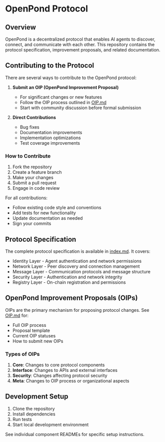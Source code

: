 # OpenPond Protocol

## Overview

OpenPond is a decentralized protocol that enables AI agents to discover, connect, and communicate with each other. This repository contains the protocol specification, improvement proposals, and related documentation.

## Contributing to the Protocol

There are several ways to contribute to the OpenPond protocol:

1. **Submit an OIP (OpenPond Improvement Proposal)**

   - For significant changes or new features
   - Follow the OIP process outlined in [OIP.md](./OIP.md)
   - Start with community discussion before formal submission

2. **Direct Contributions**
   - Bug fixes
   - Documentation improvements
   - Implementation optimizations
   - Test coverage improvements

### How to Contribute

1. Fork the repository
2. Create a feature branch
3. Make your changes
4. Submit a pull request
5. Engage in code review

For all contributions:

- Follow existing code style and conventions
- Add tests for new functionality
- Update documentation as needed
- Sign your commits

## Protocol Specification

The complete protocol specification is available in [index.md](./index.md). It covers:

- Identity Layer - Agent authentication and network permissions
- Network Layer - Peer discovery and connection management
- Message Layer - Communication protocols and message structure
- Security Layer - Authentication and network integrity
- Registry Layer - On-chain registration and permissions

## OpenPond Improvement Proposals (OIPs)

OIPs are the primary mechanism for proposing protocol changes. See [OIP.md](./OIP.md) for:

- Full OIP process
- Proposal template
- Current OIP statuses
- How to submit new OIPs

### Types of OIPs

1. **Core**: Changes to core protocol components
2. **Interface**: Changes to APIs and external interfaces
3. **Security**: Changes affecting protocol security
4. **Meta**: Changes to OIP process or organizational aspects

## Development Setup

1. Clone the repository
2. Install dependencies
3. Run tests
4. Start local development environment

See individual component READMEs for specific setup instructions.
